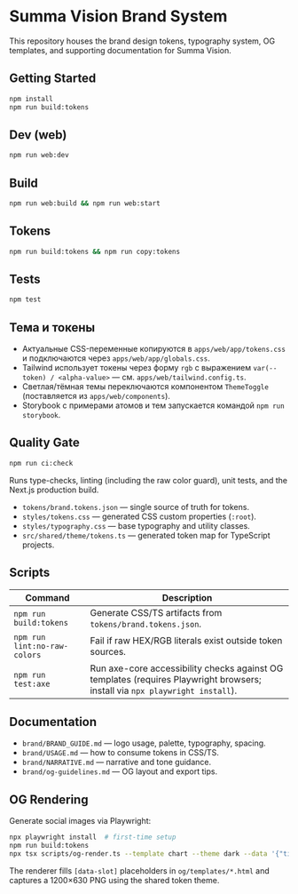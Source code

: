 # Summa Vision Brand System

This repository houses the brand design tokens, typography system, OG templates, and supporting documentation for Summa Vision.

## Getting Started

```bash
npm install
npm run build:tokens
```

## Dev (web)

```bash
npm run web:dev
```

## Build

```bash
npm run web:build && npm run web:start
```

## Tokens

```bash
npm run build:tokens && npm run copy:tokens
```

## Tests

```bash
npm test
```

## Тема и токены

- Актуальные CSS-переменные копируются в `apps/web/app/tokens.css` и подключаются через `apps/web/app/globals.css`.
- Tailwind использует токены через форму `rgb` c выражением `var(--token) / <alpha-value>` — см. `apps/web/tailwind.config.ts`.
- Светлая/тёмная темы переключаются компонентом `ThemeToggle` (поставляется из `apps/web/components`).
- Storybook с примерами атомов и тем запускается командой `npm run storybook`.

## Quality Gate

```bash
npm run ci:check
```

Runs type-checks, linting (including the raw color guard), unit tests, and the Next.js production build.

- `tokens/brand.tokens.json` — single source of truth for tokens.
- `styles/tokens.css` — generated CSS custom properties (`:root`).
- `styles/typography.css` — base typography and utility classes.
- `src/shared/theme/tokens.ts` — generated token map for TypeScript projects.

## Scripts

| Command                      | Description                                                                                                                  |
| ---------------------------- | ---------------------------------------------------------------------------------------------------------------------------- |
| `npm run build:tokens`       | Generate CSS/TS artifacts from `tokens/brand.tokens.json`.                                                                   |
| `npm run lint:no-raw-colors` | Fail if raw HEX/RGB literals exist outside token sources.                                                                    |
| `npm run test:axe`           | Run axe-core accessibility checks against OG templates (requires Playwright browsers; install via `npx playwright install`). |

## Documentation

- `brand/BRAND_GUIDE.md` — logo usage, palette, typography, spacing.
- `brand/USAGE.md` — how to consume tokens in CSS/TS.
- `brand/NARRATIVE.md` — narrative and tone guidance.
- `brand/og-guidelines.md` — OG layout and export tips.

## OG Rendering

Generate social images via Playwright:

```bash
npx playwright install  # first-time setup
npm run build:tokens
npx tsx scripts/og-render.ts --template chart --theme dark --data '{"title":"Night ridership up","subtitle":"+14% after pilot"}' --out ./dist/chart.png
```

The renderer fills `[data-slot]` placeholders in `og/templates/*.html` and captures a 1200×630 PNG using the shared token theme.
